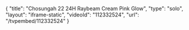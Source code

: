 {
    "title": "Chosungah 22 24H Raybeam Cream  Pink Glow",
    "type": "solo",
    "layout": "iframe-static",
    "videoId": "112332524",
    "url": "\/tvpembed\/112332524"
}